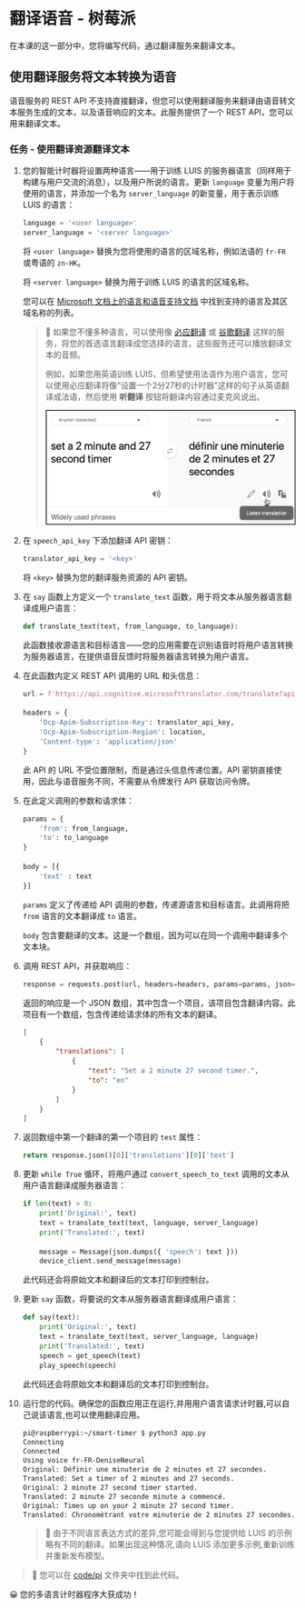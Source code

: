 <!--
CO_OP_TRANSLATOR_METADATA:
{
  "original_hash": "bbb5aa34221fe129dd3ce4d9ec33831a",
  "translation_date": "2025-08-24T23:54:28+00:00",
  "source_file": "6-consumer/lessons/4-multiple-language-support/pi-translate-speech.md",
  "language_code": "zh"
}
-->
# 翻译语音 - 树莓派

在本课的这一部分中，您将编写代码，通过翻译服务来翻译文本。

## 使用翻译服务将文本转换为语音

语音服务的 REST API 不支持直接翻译，但您可以使用翻译服务来翻译由语音转文本服务生成的文本，以及语音响应的文本。此服务提供了一个 REST API，您可以用来翻译文本。

### 任务 - 使用翻译资源翻译文本

1. 您的智能计时器将设置两种语言——用于训练 LUIS 的服务器语言（同样用于构建与用户交流的消息），以及用户所说的语言。更新 `language` 变量为用户将使用的语言，并添加一个名为 `server_language` 的新变量，用于表示训练 LUIS 的语言：

    ```python
    language = '<user language>'
    server_language = '<server language>'
    ```

    将 `<user language>` 替换为您将使用的语言的区域名称，例如法语的 `fr-FR` 或粤语的 `zn-HK`。

    将 `<server language>` 替换为用于训练 LUIS 的语言的区域名称。

    您可以在 [Microsoft 文档上的语言和语音支持文档](https://docs.microsoft.com/azure/cognitive-services/speech-service/language-support?WT.mc_id=academic-17441-jabenn#speech-to-text) 中找到支持的语言及其区域名称的列表。

    > 💁 如果您不懂多种语言，可以使用像 [必应翻译](https://www.bing.com/translator) 或 [谷歌翻译](https://translate.google.com) 这样的服务，将您的首选语言翻译成您选择的语言。这些服务还可以播放翻译文本的音频。
    >
    > 例如，如果您用英语训练 LUIS，但希望使用法语作为用户语言，您可以使用必应翻译将像“设置一个2分27秒的计时器”这样的句子从英语翻译成法语，然后使用 **听翻译** 按钮将翻译内容通过麦克风说出。
    >
    > ![必应翻译上的听翻译按钮](../../../../translated_images/bing-translate.348aa796d6efe2a92f41ea74a5cf42bb4c63d6faaa08e7f46924e072a35daa48.zh.png)

1. 在 `speech_api_key` 下添加翻译 API 密钥：

    ```python
    translator_api_key = '<key>'
    ```

    将 `<key>` 替换为您的翻译服务资源的 API 密钥。

1. 在 `say` 函数上方定义一个 `translate_text` 函数，用于将文本从服务器语言翻译成用户语言：

    ```python
    def translate_text(text, from_language, to_language):
    ```

    此函数接收源语言和目标语言——您的应用需要在识别语音时将用户语言转换为服务器语言，在提供语音反馈时将服务器语言转换为用户语言。

1. 在此函数内定义 REST API 调用的 URL 和头信息：

    ```python
    url = f'https://api.cognitive.microsofttranslator.com/translate?api-version=3.0'

    headers = {
        'Ocp-Apim-Subscription-Key': translator_api_key,
        'Ocp-Apim-Subscription-Region': location,
        'Content-type': 'application/json'
    }
    ```

    此 API 的 URL 不受位置限制，而是通过头信息传递位置。API 密钥直接使用，因此与语音服务不同，不需要从令牌发行 API 获取访问令牌。

1. 在此定义调用的参数和请求体：

    ```python
    params = {
        'from': from_language,
        'to': to_language
    }

    body = [{
        'text' : text
    }]
    ```

    `params` 定义了传递给 API 调用的参数，传递源语言和目标语言。此调用将把 `from` 语言的文本翻译成 `to` 语言。

    `body` 包含要翻译的文本。这是一个数组，因为可以在同一个调用中翻译多个文本块。

1. 调用 REST API，并获取响应：

    ```python
    response = requests.post(url, headers=headers, params=params, json=body)
    ```

    返回的响应是一个 JSON 数组，其中包含一个项目，该项目包含翻译内容。此项目有一个数组，包含传递给请求体的所有文本的翻译。

    ```json
    [
        {
            "translations": [
                {
                    "text": "Set a 2 minute 27 second timer.",
                    "to": "en"
                }
            ]
        }
    ]
    ```

1. 返回数组中第一个翻译的第一个项目的 `test` 属性：

    ```python
    return response.json()[0]['translations'][0]['text']
    ```

1. 更新 `while True` 循环，将用户通过 `convert_speech_to_text` 调用的文本从用户语言翻译成服务器语言：

    ```python
    if len(text) > 0:
        print('Original:', text)
        text = translate_text(text, language, server_language)
        print('Translated:', text)

        message = Message(json.dumps({ 'speech': text }))
        device_client.send_message(message)
    ```

    此代码还会将原始文本和翻译后的文本打印到控制台。

1. 更新 `say` 函数，将要说的文本从服务器语言翻译成用户语言：

    ```python
    def say(text):
        print('Original:', text)
        text = translate_text(text, server_language, language)
        print('Translated:', text)
        speech = get_speech(text)
        play_speech(speech)
    ```

    此代码还会将原始文本和翻译后的文本打印到控制台。

1. 运行您的代码。确保您的函数应用正在运行,并用用户语言请求计时器,可以自己说该语言,也可以使用翻译应用。

    ```text
    pi@raspberrypi:~/smart-timer $ python3 app.py
    Connecting
    Connected
    Using voice fr-FR-DeniseNeural
    Original: Définir une minuterie de 2 minutes et 27 secondes.
    Translated: Set a timer of 2 minutes and 27 seconds.
    Original: 2 minute 27 second timer started.
    Translated: 2 minute 27 seconde minute a commencé.
    Original: Times up on your 2 minute 27 second timer.
    Translated: Chronométrant votre minuterie de 2 minutes 27 secondes.
    ```

    > 💁 由于不同语言表达方式的差异,您可能会得到与您提供给 LUIS 的示例略有不同的翻译。如果出现这种情况,请向 LUIS 添加更多示例,重新训练并重新发布模型。

> 💁 您可以在 [code/pi](../../../../../6-consumer/lessons/4-multiple-language-support/code/pi) 文件夹中找到此代码。

😀 您的多语言计时器程序大获成功！
